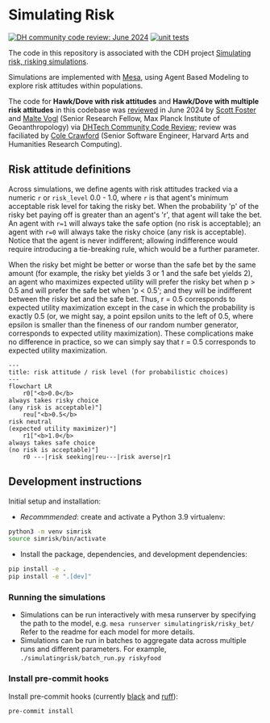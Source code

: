 # Simulating Risk

[![DH community code review: June 2024](https://img.shields.io/badge/DHCodeReview-June_2024-blue)](https://github.com/DHCodeReview/simulating-risk/pull/1) [![unit tests](https://github.com/Princeton-CDH/simulating-risk/actions/workflows/unit_tests.yml/badge.svg)](https://github.com/Princeton-CDH/simulating-risk/actions/workflows/unit_tests.yml)

The code in this repository is associated with the CDH project [Simulating risk, risking simulations](https://cdh.princeton.edu/projects/simulating-risk/).

Simulations are implemented with [Mesa](https://mesa.readthedocs.io/en/stable/), using Agent Based Modeling to explore risk attitudes within populations.

The code for **Hawk/Dove with risk attitudes** and **Hawk/Dove with multiple risk attitudes** in this codebase was [reviewed](https://github.com/DHCodeReview/simulating-risk/pull/1) in June 2024 by [Scott Foster](https://github.com/sgfost) and [Malte Vogl](https://github.com/maltevogl) (Senior Research Fellow, Max Planck Institute of Geoanthropology) via [DHTech Community Code Review](https://dhcodereview.github.io/); review was faciliated by [Cole Crawford](https://github.com/ColeDCrawford) (Senior Software Engineer, Harvard Arts and Humanities Research Computing).

## Risk attitude definitions

Across simulations, we define agents with risk attitudes tracked via a numeric `r` or `risk_level` 0.0 - 1.0, where `r` is that agent's minimum acceptable risk level for taking the risky bet. When the probability 'p' of the risky bet paying off is greater than an agent's 'r', that agent will take the bet. An agent with `r=1` will always take the safe option (no risk is acceptable); an agent with `r=0` will always take the risky choice (any risk is acceptable). Notice that the agent is never indifferent; allowing indifference would require introducing a tie-breaking rule, which would be a further parameter.

When the risky bet might be better or worse than the safe bet by the same amount (for example, the risky bet yields 3 or 1 and the safe bet yields 2), an agent who maximizes expected utility will prefer the risky bet when p > 0.5 and will prefer the safe bet when 'p < 0.5'; and they will be indifferent between the risky bet and the safe bet. Thus, r = 0.5 corresponds to expected utility maximization except in the case in which the probability is exactly 0.5 (or, we might say, a point epsilon units to the left of 0.5, where epsilon is smaller than the fineness of our random number generator, corresponds to expected utility maximization). These complications make no difference in practice, so we can simply say that r = 0.5 corresponds to expected utility maximization.



```mermaid
---
title: risk attitude / risk level (for probabilistic choices)
---
flowchart LR
    r0["<b>0.0</b>
always takes risky choice
(any risk is acceptable)"]
    reu["<b>0.5</b>
risk neutral
(expected utility maximizer)"]
    r1["<b>1.0</b>
always takes safe choice
(no risk is acceptable)"]
    r0 ---|risk seeking|reu---|risk averse|r1
```


## Development instructions

Initial setup and installation:

- *Recommmended*: create and activate a Python 3.9 virtualenv:
```sh
python3 -m venv simrisk
source simrisk/bin/activate
```
- Install the package, dependencies, and development dependencies:
```sh
pip install -e .
pip install -e ".[dev]"
```

### Running the simulations

- Simulations can be run interactively with mesa runserver by specifying
  the path to the model, e.g. `mesa runserver simulatingrisk/risky_bet/`
  Refer to the readme for each model for more details.
- Simulations can be run in batches to aggregate data across multiple
  runs and different parameters. For example,
  `./simulatingrisk/batch_run.py riskyfood`


### Install pre-commit hooks

Install pre-commit hooks (currently [black](https://github.com/psf/black) and [ruff](https://beta.ruff.rs/docs/)):

```sh
pre-commit install
```
